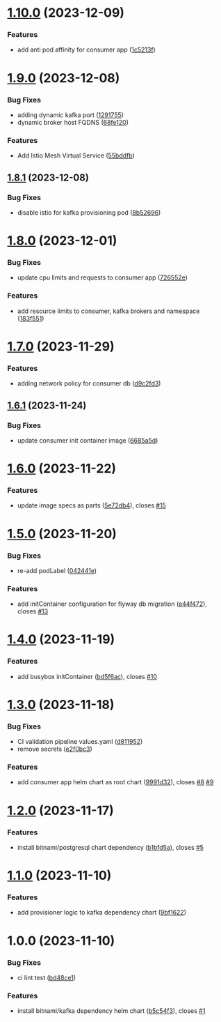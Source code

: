 # [1.10.0](https://github.com/csye7125-fall2023-group05/infra-helm-chart/compare/v1.9.0...v1.10.0) (2023-12-09)


### Features

* add anti pod affinity for consumer app ([1c5213f](https://github.com/csye7125-fall2023-group05/infra-helm-chart/commit/1c5213f3d41159bed11d09c05d03ce5f8075899f))

# [1.9.0](https://github.com/csye7125-fall2023-group05/infra-helm-chart/compare/v1.8.1...v1.9.0) (2023-12-08)


### Bug Fixes

* adding dynamic kafka port ([1291755](https://github.com/csye7125-fall2023-group05/infra-helm-chart/commit/12917558db7738cd833015ebb9bf90e57c69e54c))
* dynamic broker host FQDNS ([68fe120](https://github.com/csye7125-fall2023-group05/infra-helm-chart/commit/68fe1200fda76dba8f4e92b70727be4e29a77d70))


### Features

* Add Istio Mesh Virtual Service ([55bddfb](https://github.com/csye7125-fall2023-group05/infra-helm-chart/commit/55bddfbd1d11b6c3a91932ccd8c030ccab2cdf5e))

## [1.8.1](https://github.com/csye7125-fall2023-group05/infra-helm-chart/compare/v1.8.0...v1.8.1) (2023-12-08)


### Bug Fixes

* disable istio for kafka provisioning pod ([8b52696](https://github.com/csye7125-fall2023-group05/infra-helm-chart/commit/8b52696331ca337b642d73f4b0c27df996078ff2))

# [1.8.0](https://github.com/csye7125-fall2023-group05/infra-helm-chart/compare/v1.7.0...v1.8.0) (2023-12-01)


### Bug Fixes

* update cpu limits and requests to consumer app ([726552e](https://github.com/csye7125-fall2023-group05/infra-helm-chart/commit/726552eeac29f9ad880cb8a4d172f5f1d537f5d9))


### Features

* add resource limits to consumer, kafka brokers and namespace ([183f551](https://github.com/csye7125-fall2023-group05/infra-helm-chart/commit/183f551d21129c9b99ffc711203123e9bd80a45d))

# [1.7.0](https://github.com/csye7125-fall2023-group05/infra-helm-chart/compare/v1.6.1...v1.7.0) (2023-11-29)


### Features

* adding network policy for consumer db ([d9c2fd3](https://github.com/csye7125-fall2023-group05/infra-helm-chart/commit/d9c2fd35c842aaedea5801b5f5944aff3dcd5eec))

## [1.6.1](https://github.com/csye7125-fall2023-group05/infra-helm-chart/compare/v1.6.0...v1.6.1) (2023-11-24)


### Bug Fixes

* update consumer init container image ([6685a5d](https://github.com/csye7125-fall2023-group05/infra-helm-chart/commit/6685a5def2c298b5b7e1a1e36fbbcae0f894f161))

# [1.6.0](https://github.com/csye7125-fall2023-group05/infra-helm-chart/compare/v1.5.0...v1.6.0) (2023-11-22)


### Features

* update image specs as parts ([5e72db4](https://github.com/csye7125-fall2023-group05/infra-helm-chart/commit/5e72db45657124aff41f9b894beeedb7ce287af0)), closes [#15](https://github.com/csye7125-fall2023-group05/infra-helm-chart/issues/15)

# [1.5.0](https://github.com/csye7125-fall2023-group05/infra-helm-chart/compare/v1.4.0...v1.5.0) (2023-11-20)


### Bug Fixes

* re-add podLabel ([042441e](https://github.com/csye7125-fall2023-group05/infra-helm-chart/commit/042441e5d3387a2cd51c1b2fa9ccc74599419907))


### Features

* add initContainer configuration for flyway db migration ([e44f472](https://github.com/csye7125-fall2023-group05/infra-helm-chart/commit/e44f4729c31af3e42346a09a280beafe675c71d2)), closes [#13](https://github.com/csye7125-fall2023-group05/infra-helm-chart/issues/13)

# [1.4.0](https://github.com/csye7125-fall2023-group05/infra-helm-chart/compare/v1.3.0...v1.4.0) (2023-11-19)


### Features

* add busybox initContainer ([bd5f6ac](https://github.com/csye7125-fall2023-group05/infra-helm-chart/commit/bd5f6ac3eccf44e6c7afa9421d4b7fbb870cd40b)), closes [#10](https://github.com/csye7125-fall2023-group05/infra-helm-chart/issues/10)

# [1.3.0](https://github.com/csye7125-fall2023-group05/infra-helm-chart/compare/v1.2.0...v1.3.0) (2023-11-18)


### Bug Fixes

* CI validation pipeline values.yaml ([d811952](https://github.com/csye7125-fall2023-group05/infra-helm-chart/commit/d81195277960665e91c7c769f00b4d30aa080793))
* remove secrets ([e2f0bc3](https://github.com/csye7125-fall2023-group05/infra-helm-chart/commit/e2f0bc35c683e650949ff1326b2de127e6775b4d))


### Features

* add consumer app helm chart as root chart ([9991d32](https://github.com/csye7125-fall2023-group05/infra-helm-chart/commit/9991d32d23f8301c8fb4a607b03586d665cd80cf)), closes [#8](https://github.com/csye7125-fall2023-group05/infra-helm-chart/issues/8) [#9](https://github.com/csye7125-fall2023-group05/infra-helm-chart/issues/9)

# [1.2.0](https://github.com/csye7125-fall2023-group05/infra-helm-chart/compare/v1.1.0...v1.2.0) (2023-11-17)


### Features

* install bitnami/postgresql chart dependency ([b1bfd5a](https://github.com/csye7125-fall2023-group05/infra-helm-chart/commit/b1bfd5a7447ec1c809dcb8d32f64fda11911bafd)), closes [#5](https://github.com/csye7125-fall2023-group05/infra-helm-chart/issues/5)

# [1.1.0](https://github.com/csye7125-fall2023-group05/infra-helm-chart/compare/v1.0.0...v1.1.0) (2023-11-10)


### Features

* add provisioner logic to kafka dependency chart ([9bf1622](https://github.com/csye7125-fall2023-group05/infra-helm-chart/commit/9bf1622907d6806b1fb082096dbb15a9568c64d0))

# 1.0.0 (2023-11-10)


### Bug Fixes

* ci lint test ([bd48ce1](https://github.com/csye7125-fall2023-group05/infra-helm-chart/commit/bd48ce1974488f1983e54dafb66701750da04130))


### Features

* install bitnami/kafka dependency helm chart ([b5c54f3](https://github.com/csye7125-fall2023-group05/infra-helm-chart/commit/b5c54f3423fec72f077a3e2bb284b12d633f688d)), closes [#1](https://github.com/csye7125-fall2023-group05/infra-helm-chart/issues/1)
